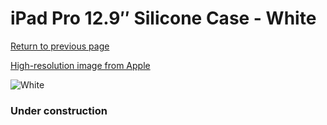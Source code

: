 # iPad Pro 12.9″ Silicone Case - White

[Return to previous page](/ipad_pro129)

[High-resolution image from Apple](https://store.storeimages.cdn-apple.com/8756/as-images.apple.com/is/MK0E2?wid=4500&hei=4500&fmt=png)

<div style="width: 384px"><img src="/everysource/MK0E2.png" alt="White"></div>

### Under construction
